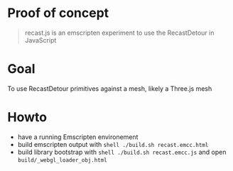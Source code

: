 Proof of concept
===

> recast.js is an emscripten experiment to use the RecastDetour in JavaScript

Goal
===

To use RecastDetour primitives against a mesh, likely a Three.js mesh 

Howto
===

* have a running Emscripten environement
* build emscripten output with ```shell ./build.sh recast.emcc.html```
* build library bootstrap with ```shell ./build.sh recast.emcc.js``` and open ```build/_webgl_loader_obj.html```


